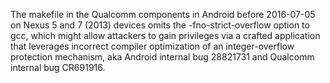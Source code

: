 The makefile in the Qualcomm components in Android before 2016-07-05 on Nexus 5 and 7 (2013) devices omits the -fno-strict-overflow option to gcc, which might allow attackers to gain privileges via a crafted application that leverages incorrect compiler optimization of an integer-overflow protection mechanism, aka Android internal bug 28821731 and Qualcomm internal bug CR691916.